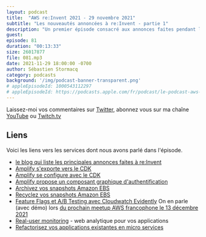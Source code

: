```yaml
---
layout: podcast
title:  "AWS re:Invent 2021 - 29 novembre 2021"
subtitle: "Les nouveautés annoncées à re:Invent - partie 1"
description: "Un premier épisode consacré aux annonces faites pendant la conférence AWS re:Invent à Las Vegas. Dans cet épisode, nous parlons d'Amplify, de EBS Snapshots, de Feature Flags et A/B testing et d'un nouveau service pour vous aider à refactoriser vos applications existantes en micro-services."
guest:
episode: 81
duration: "00:13:33"
size: 26017877 
file: 081.mp3
date: 2021-11-29 18:00:00 -0700  
author: Sébastien Stormacq
category: podcasts
background: '/img/podcast-banner-transparent.png'
# appleEpisodeId: 1000543112297
# appleEpisodeId: https://podcasts.apple.com/fr/podcast/le-podcast-aws-en-français/id1452118442
---
```


Laissez-moi vos commentaires sur [Twitter](https://twitter.com/sebsto), abonnez vous sur ma chaîne [YouTube](https://www.youtube.com/sebsto) ou [Twitch.tv](https://www.twitch.tv/sebAWS)

## Liens

Voici les liens vers les services dont nous avons parlé dans l'épisode.

- [le blog qui liste les principales annonces faites à re:Invent](https://aws.amazon.com/blogs/aws/top-announcements-of-aws-reinvent-2021/)
- [Amplify s'exporte vers le CDK](https://aws.amazon.com/blogs/mobile/export-amplify-backends-to-cdk-and-use-with-existing-deployment-pipelines/)
- [Amplify se configure avec le CDK](https://aws.amazon.com/blogs/mobile/extend-amplify-backend-with-custom-aws-resource-using-aws-cdk-or-cloudformation/)
- [Amplify propose un composant graphique d'authentification](https://aws.amazon.com/blogs/mobile/amplify-uis-new-authenticator-component-makes-it-easy-to-add-customizable-login-pages-to-your-react-angular-or-vue-app/) 
- [Archivez vos snapshots Amazon EBS](https://aws.amazon.com/blogs/aws/new-amazon-ebs-snapshots-archive/)
- [Recyclez vos snapshots Amazon EBS](https://aws.amazon.com/blogs/aws/new-recycle-bin-for-ebs-snapshots/)
- [Feature Flags et A/B Testing avec Cloudwatch Evidently](https://aws.amazon.com/blogs/aws/cloudwatch-evidently/) On en parle (avec démo) lors [du prochain meetup AWS francophone le 13 décembre 2021](https://www.meetup.com/French-AWS-UG/events/282388577/)
- [Real-user monitoring](https://aws.amazon.com/blogs/aws/cloudwatch-rum/) - web analytique pour vos applications 
- [Refactorisez vos applications existantes en micro services](https://aws.amazon.com/blogs/aws/new-aws-migration-hub-refactor-spaces-helps-to-incrementally-refactor-your-applications/)
